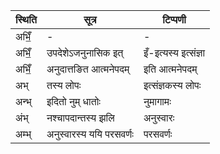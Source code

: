 | स्थिति | सूत्र | टिप्पणी |
| ----- | ------- | ------ |
| अभिँ॒ | - | - |
| अभिँ॒ | उपदेशेऽजनुनासिक इत् | इँ-इत्यस्य इत्संज्ञा |
| अभिँ॒ | अनुदात्तङित आत्मनेपदम् | इति आत्मनेपदम् |
| अभ् | तस्य लोपः | इत्संज्ञकस्य लोपः |
| अन्भ् | इदितो नुम् धातोः | नुमागामः |
| अंभ् | नश्चापदान्तस्य झलि | अनुस्वारः |
| अम्भ् | अनुस्वारस्य ययि परसवर्णः | परसवर्णः |
